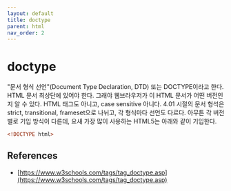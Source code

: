 ```yaml
---
layout: default
title: doctype
parent: html
nav_order: 2
---
```


# doctype

"문서 형식 선언"(Document Type Declaration, DTD) 또는 DOCTYPE이라고 한다. HTML 문서 최상단에 있어야 한다. 그래야 웹브라우저가 이 HTML 문서가 어떤 버전인지 알 수 있다. HTML 태그도 아니고, case sensitive 아니다. 4.01 시절의 문서 형석은 strict, transitional, frameset으로 나뉘고, 각 형식마다 선언도 다르다. 아무튼 각 버전별로 기입 방식이 다른데, 요새 가장 많이 사용하는 HTML5는 아래와 같이 기입한다.

```html
<!DOCTYPE html>
```

## References

* [https://www.w3schools.com/tags/tag_doctype.asp](https://www.w3schools.com/tags/tag_doctype.asp)
